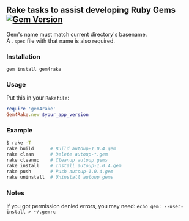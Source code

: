 ## Rake tasks to assist developing Ruby Gems [![Gem Version](https://badge.fury.io/rb/gem4rake.svg)](http://badge.fury.io/rb/gem4rake)

Gem's name must match current directory's basename.  
A `.spec` file with that name is also required.

### Installation

`gem install gem4rake`

### Usage

Put this in your `Rakefile`:

```ruby
require 'gem4rake'
Gem4Rake.new $your_app_version
```

### Example

```sh
$ rake -T
rake build      # Build autoup-1.0.4.gem  
rake clean      # Delete autoup-*.gem
rake cleanup    # Cleanup autoup gems
rake install    # Install autoup-1.0.4.gem
rake push       # Push autoup-1.0.4.gem
rake uninstall  # Uninstall autoup gems
```

### Notes

If you got permission denied errors, you may need: `echo gem: --user-install > ~/.gemrc`
